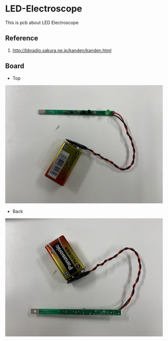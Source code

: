 # LED-Electroscope
This is pcb about LED Electroscope

## Reference
1. http://bbradio.sakura.ne.jp/kanden/kanden.html

## Board
- Top

![ledelectrosope_v1_top](/doc/ledelectrosope_v1_top.jpg)

- Back

![ledelectrosope_v1_back](/doc/ledelectrosope_v1_back.jpg)
